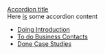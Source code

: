 <div class="spacing">
  <section class="au-accordion">
    <a href="#accordion-default" class="au-accordion__title js-au-accordion" aria-controls="accordion-default" aria-expanded="true" aria-selected="true" onclick="return AU.accordion.Toggle( this )">Accordion title</a>
    <div class="au-accordion__body" id="accordion-default">
      <div class="au-accordion__body-wrapper">
        Here <a href="#url">is</a> some accordion content
      </div>
    </div>
  </section>
  <ul class="au-progress-indicator">
    <li>
      <a class="au-progress-indicator__link au-progress-indicator__link--doing" href="#url">
        <span class="au-progress-indicator__status">Doing</span>
        Introduction
      </a>
    </li>
    <li>
      <a class="au-progress-indicator__link au-progress-indicator__link--todo" href="#url">
        <span class="au-progress-indicator__status">To do</span>
        Business Contacts
      </a>
    </li>
    <li>
      <a class="au-progress-indicator__link au-progress-indicator__link--done" href="#url">
        <span class="au-progress-indicator__status">Done</span>
        Case Studies
      </a>
    </li>
  </ul>
</div>

